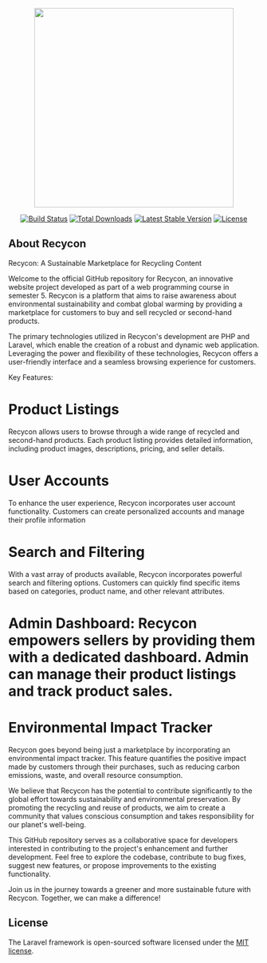 <p align="center"><a href="https://laravel.com" target="_blank"><img src="https://raw.githubusercontent.com/laravel/art/master/logo-lockup/5%20SVG/2%20CMYK/1%20Full%20Color/laravel-logolockup-cmyk-red.svg" width="400"></a></p>

<p align="center">
<a href="https://travis-ci.org/laravel/framework"><img src="https://travis-ci.org/laravel/framework.svg" alt="Build Status"></a>
<a href="https://packagist.org/packages/laravel/framework"><img src="https://img.shields.io/packagist/dt/laravel/framework" alt="Total Downloads"></a>
<a href="https://packagist.org/packages/laravel/framework"><img src="https://img.shields.io/packagist/v/laravel/framework" alt="Latest Stable Version"></a>
<a href="https://packagist.org/packages/laravel/framework"><img src="https://img.shields.io/packagist/l/laravel/framework" alt="License"></a>
</p>

## About Recycon

Recycon: A Sustainable Marketplace for Recycling Content

Welcome to the official GitHub repository for Recycon, an innovative website project developed as part of a web programming course in semester 5. Recycon is a platform that aims to raise awareness about environmental sustainability and combat global warming by providing a marketplace for customers to buy and sell recycled or second-hand products.

The primary technologies utilized in Recycon's development are PHP and Laravel, which enable the creation of a robust and dynamic web application. Leveraging the power and flexibility of these technologies, Recycon offers a user-friendly interface and a seamless browsing experience for customers.

Key Features:

# Product Listings 
Recycon allows users to browse through a wide range of recycled and second-hand products. Each product listing provides detailed information, including product images, descriptions, pricing, and seller details.

# User Accounts 
To enhance the user experience, Recycon incorporates user account functionality. Customers can create personalized accounts and manage their profile information

# Search and Filtering 
With a vast array of products available, Recycon incorporates powerful search and filtering options. Customers can quickly find specific items based on categories, product name, and other relevant attributes.

# Admin Dashboard: Recycon empowers sellers by providing them with a dedicated dashboard. Admin can manage their product listings and track product sales.

# Environmental Impact Tracker 
Recycon goes beyond being just a marketplace by incorporating an environmental impact tracker. This feature quantifies the positive impact made by customers through their purchases, such as reducing carbon emissions, waste, and overall resource consumption.

We believe that Recycon has the potential to contribute significantly to the global effort towards sustainability and environmental preservation. By promoting the recycling and reuse of products, we aim to create a community that values conscious consumption and takes responsibility for our planet's well-being.

This GitHub repository serves as a collaborative space for developers interested in contributing to the project's enhancement and further development. Feel free to explore the codebase, contribute to bug fixes, suggest new features, or propose improvements to the existing functionality.

Join us in the journey towards a greener and more sustainable future with Recycon. Together, we can make a difference!

## License

The Laravel framework is open-sourced software licensed under the [MIT license](https://opensource.org/licenses/MIT).
